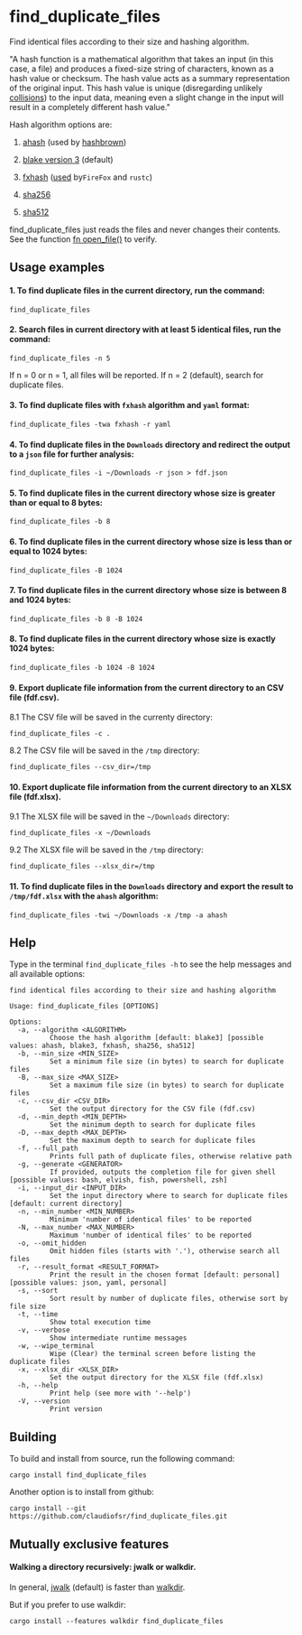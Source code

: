 # find_duplicate_files
Find identical files according to their size and hashing algorithm.

"A hash function is a mathematical algorithm that takes an input (in this case, a file)
and produces a fixed-size string of characters, known as a hash value or checksum.
The hash value acts as a summary representation of the original input.
This hash value is unique (disregarding unlikely [collisions](https://en.wikipedia.org/wiki/Hash_collision))
to the input data, meaning even a slight change in the input will result in a completely different hash value."

Hash algorithm options are:

1. [ahash](https://crates.io/crates/ahash) (used by [hashbrown](https://crates.io/crates/hashbrown))

2. [blake version 3](https://docs.rs/blake3/latest/blake3) (default)

3. [fxhash](https://crates.io/crates/rustc-hash) ([used](https://nnethercote.github.io/2021/12/08/a-brutally-effective-hash-function-in-rust.html) by`FireFox` and `rustc`)

4. [sha256](https://github.com/RustCrypto/hashes)

5. [sha512](https://github.com/RustCrypto/hashes)

find_duplicate_files just reads the files and never changes their contents.
See the function [fn open_file()](https://docs.rs/find_duplicate_files/latest/src/find_duplicate_files/lib.rs.html#62-82) to verify.

## Usage examples

#### 1. To find duplicate files in the current directory, run the command:
```
find_duplicate_files
```

#### 2. Search files in current directory with at least 5 identical files, run the command:
```
find_duplicate_files -n 5
```

If n = 0 or n = 1, all files will be reported.
If n = 2 (default), search for duplicate files.

#### 3. To find duplicate files with `fxhash` algorithm and `yaml` format:
```
find_duplicate_files -twa fxhash -r yaml
```

#### 4. To find duplicate files in the `Downloads` directory and redirect the output to a `json` file for further analysis:

```
find_duplicate_files -i ~/Downloads -r json > fdf.json
```

#### 5. To find duplicate files in the current directory whose size is greater than or equal to 8 bytes:

```
find_duplicate_files -b 8
```

#### 6. To find duplicate files in the current directory whose size is less than or equal to 1024 bytes:

```
find_duplicate_files -B 1024
```

#### 7. To find duplicate files in the current directory whose size is between 8 and 1024 bytes:

```
find_duplicate_files -b 8 -B 1024
```

#### 8. To find duplicate files in the current directory whose size is exactly 1024 bytes:

```
find_duplicate_files -b 1024 -B 1024
```

#### 9. Export duplicate file information from the current directory to an CSV file (fdf.csv).

8.1 The CSV file will be saved in the currenty directory:

```
find_duplicate_files -c .
```
8.2 The CSV file will be saved in the `/tmp` directory:

```
find_duplicate_files --csv_dir=/tmp
```

#### 10. Export duplicate file information from the current directory to an XLSX file (fdf.xlsx).

9.1 The XLSX file will be saved in the `~/Downloads` directory:

```
find_duplicate_files -x ~/Downloads
```
9.2 The XLSX file will be saved in the `/tmp` directory:

```
find_duplicate_files --xlsx_dir=/tmp
```

#### 11. To find duplicate files in the `Downloads` directory and export the result to `/tmp/fdf.xlsx` with the `ahash` algorithm:

```
find_duplicate_files -twi ~/Downloads -x /tmp -a ahash
```

## Help

Type in the terminal `find_duplicate_files -h` to see the help messages and all available options:
```
find identical files according to their size and hashing algorithm

Usage: find_duplicate_files [OPTIONS]

Options:
  -a, --algorithm <ALGORITHM>
          Choose the hash algorithm [default: blake3] [possible values: ahash, blake3, fxhash, sha256, sha512]
  -b, --min_size <MIN_SIZE>
          Set a minimum file size (in bytes) to search for duplicate files
  -B, --max_size <MAX_SIZE>
          Set a maximum file size (in bytes) to search for duplicate files
  -c, --csv_dir <CSV_DIR>
          Set the output directory for the CSV file (fdf.csv)
  -d, --min_depth <MIN_DEPTH>
          Set the minimum depth to search for duplicate files
  -D, --max_depth <MAX_DEPTH>
          Set the maximum depth to search for duplicate files
  -f, --full_path
          Prints full path of duplicate files, otherwise relative path
  -g, --generate <GENERATOR>
          If provided, outputs the completion file for given shell [possible values: bash, elvish, fish, powershell, zsh]
  -i, --input_dir <INPUT_DIR>
          Set the input directory where to search for duplicate files [default: current directory]
  -n, --min_number <MIN_NUMBER>
          Minimum 'number of identical files' to be reported
  -N, --max_number <MAX_NUMBER>
          Maximum 'number of identical files' to be reported
  -o, --omit_hidden
          Omit hidden files (starts with '.'), otherwise search all files
  -r, --result_format <RESULT_FORMAT>
          Print the result in the chosen format [default: personal] [possible values: json, yaml, personal]
  -s, --sort
          Sort result by number of duplicate files, otherwise sort by file size
  -t, --time
          Show total execution time
  -v, --verbose
          Show intermediate runtime messages
  -w, --wipe_terminal
          Wipe (Clear) the terminal screen before listing the duplicate files
  -x, --xlsx_dir <XLSX_DIR>
          Set the output directory for the XLSX file (fdf.xlsx)
  -h, --help
          Print help (see more with '--help')
  -V, --version
          Print version
```

## Building

To build and install from source, run the following command:
```
cargo install find_duplicate_files
```
Another option is to install from github:
```
cargo install --git https://github.com/claudiofsr/find_duplicate_files.git
```

## Mutually exclusive features

#### Walking a directory recursively: jwalk or walkdir.

In general, [jwalk](https://crates.io/crates/jwalk) (default)
is faster than [walkdir](https://crates.io/crates/walkdir).

But if you prefer to use walkdir:
```
cargo install --features walkdir find_duplicate_files
```